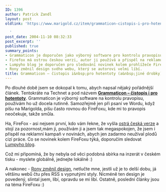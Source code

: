 ```yaml
---
ID: 1396
author: Patrick Zandl
layout: post
oldlink: 'https://www.marigold.cz/item/grammaticon-cistopis-i-pro-hotentoty-a-jine-drobky

  '
post_date: 2004-11-10 08:32:33
post_excerpt: ''
published: true
summary_points:
- Grammaticon je doporučen jako výborný software pro kontrolu pravopisu ve Wordu.
- Firefox má ostrou českou verzi, autor ji používá a přispěl na reklamu.
- Lumpyho blog je doporučen pro sledování novinek kolem prohlížeče Firefox.
- Rony změnil design svého webu, který se autorovi velmi líbí.
title: Grammaticon – čistopis i&nbsp;pro hotentoty (a&nbsp;jiné drobky)
---
```


<p>
Po dlouhé době jsem se dokopal k tomu, abych napsal nějaký pořádnější článek. Tentokráte na Technet a pod názvem <b><a href="http://technet.idnes.cz/sw/sw_kancelar/grammaticon041027.html">Grammaticon – čistopis i pro hotentoty</a></b>. Grammaticon je výborný software na kontrolu pravopisu, používám ho už docela rutinně. Samozřejmě jen při psaní ve Wordu, když píšu na Marigolda, píšu často rovnou do FireFoxu, kde mi to pravopis neočekuje, takže smůla. </p>

<p>
Ha, FireFox - asi nejsem první, kdo vám řekne, že vyšla <a href="http://www.czilla.cz/">ostrá česká verze</a> a stojí za pozornost,mám ji, používám ji a jsem tak megaspokojen, že jsem i přispěl na reklamní kampaň v novinách, abych jen zadarmo neužíval plodů cizí práce. Co se novinek kolem FireFoxu týká, doporučím sledovat <a href="http://lumpy.kbx.cz/">Lumpyho blog</a>.</p>

<p>
Což mi připomíná, že by nebyla od věci podobná sbírka na inzerát v českém tisku - myslete globálně, jednejte lokálně :)</p>

<p>
A nakonec - <a href="http://spravodaj.madaj.net/">Rony změnil design</a>, netlučte mne, jestli už je to delší dobu, já většinu webů čtu přes RSS s vypnutými styly. Nicméně ten design je povedený, slintal jsem, líbí, opravdu se mi líbí. Ostatně, poslední články jsou na téma FireFoxu :)
</p>